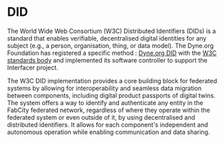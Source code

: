 # DID

The World Wide Web Consortium (W3C) Distributed Identifiers (DIDs) is a standard that enables verifiable, decentralised digital identities for any subject (e.g., a person, organisation, thing, or data model). The Dyne.org Foundation has registered a specific method : [Dyne.org DID](https://dyne.org/W3C-DID/) with the [W3C standards body](https://www.w3.org/TR/did-spec-registries/#did-methods) and implemented its software controller to support the Interfacer project.


The W3C DID implementation provides a core building block for federated systems by allowing for interoperability and seamless data migration between components, including digital product passports of digital twins. The system offers a way to identify and authenticate any entity in the FabCity federated network, regardless of where they operate within the federated system or even outside of it, by using decentralised and distributed identifiers. It allows for each component's independent and autonomous operation while enabling communication and data sharing.
